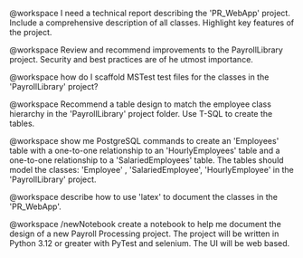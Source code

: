 @workspace I need a technical report describing the 'PR_WebApp' project. Include a comprehensive description of all classes. Highlight key features of the project.

@workspace Review and recommend improvements to the PayrollLibrary project. Security and best practices are of he utmost importance. 

@workspace how do I scaffold MSTest test files for the classes in the 'PayrollLibrary' project?

@workspace Recommend a table design to match the employee class hierarchy in the 'PayrollLibrary' project folder. Use T-SQL to create the tables.

@workspace show me PostgreSQL commands to create an 'Employees' table with a one-to-one relationship to an 'HourlyEmployees' table and a one-to-one relationship to a 'SalariedEmployees' table. The tables should model the classes: 'Employee' , 'SalariedEmployee', 'HourlyEmployee' in the 'PayrollLibrary' project.

@workspace describe how to use 'latex' to document the classes in the 'PR_WebApp'.

@workspace /newNotebook create a notebook to help me document the design of a new Payroll Processing  project. The project will be written in Python 3.12 or greater with PyTest and selenium. The UI will be web based.

